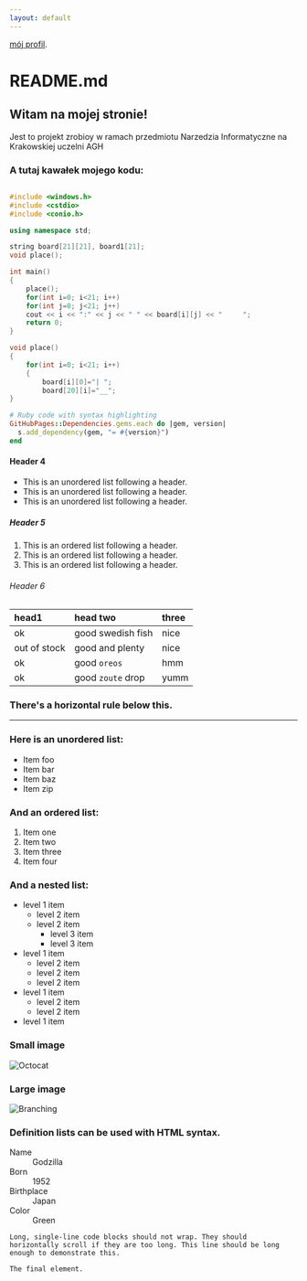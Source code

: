 ```yaml
---
layout: default
---
```



[mój profil]([./another-page.html](https://github.com/jGrzyb)).

# README.md

## Witam na mojej stronie!

Jest to projekt zrobioy w ramach przedmiotu Narzedzia Informatyczne na Krakowskiej uczelni AGH

### A tutaj kawałek mojego kodu:

```cpp

#include <windows.h>
#include <cstdio>
#include <conio.h>

using namespace std;

string board[21][21], board1[21];
void place();

int main()
{
    place();
    for(int i=0; i<21; i++)
    for(int j=0; j<21; j++)
    cout << i << ":" << j << " " << board[i][j] << "     ";
    return 0;
}

void place()
{
    for(int i=0; i<21; i++)
    {
        board[i][0]="| ";
        board[20][i]="__";
}
```

```ruby
# Ruby code with syntax highlighting
GitHubPages::Dependencies.gems.each do |gem, version|
  s.add_dependency(gem, "= #{version}")
end
```

#### Header 4

*   This is an unordered list following a header.
*   This is an unordered list following a header.
*   This is an unordered list following a header.

##### Header 5

1.  This is an ordered list following a header.
2.  This is an ordered list following a header.
3.  This is an ordered list following a header.

###### Header 6

| head1        | head two          | three |
|:-------------|:------------------|:------|
| ok           | good swedish fish | nice  |
| out of stock | good and plenty   | nice  |
| ok           | good `oreos`      | hmm   |
| ok           | good `zoute` drop | yumm  |

### There's a horizontal rule below this.

* * *

### Here is an unordered list:

*   Item foo
*   Item bar
*   Item baz
*   Item zip

### And an ordered list:

1.  Item one
1.  Item two
1.  Item three
1.  Item four

### And a nested list:

- level 1 item
  - level 2 item
  - level 2 item
    - level 3 item
    - level 3 item
- level 1 item
  - level 2 item
  - level 2 item
  - level 2 item
- level 1 item
  - level 2 item
  - level 2 item
- level 1 item

### Small image

![Octocat](https://github.githubassets.com/images/icons/emoji/octocat.png)

### Large image

![Branching](https://guides.github.com/activities/hello-world/branching.png)


### Definition lists can be used with HTML syntax.

<dl>
<dt>Name</dt>
<dd>Godzilla</dd>
<dt>Born</dt>
<dd>1952</dd>
<dt>Birthplace</dt>
<dd>Japan</dd>
<dt>Color</dt>
<dd>Green</dd>
</dl>

```
Long, single-line code blocks should not wrap. They should horizontally scroll if they are too long. This line should be long enough to demonstrate this.
```

```
The final element.
```
